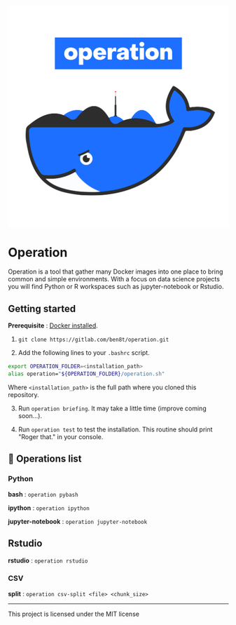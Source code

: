 ![logo](operation/misc/operation.png)

# Operation

Operation is a tool that gather many Docker images into one place to bring common and simple environments. With a focus on data science projects you will find Python or R workspaces such as jupyter-notebook or Rstudio.

## Getting started

**Prerequisite** : [Docker installed](https://docs.docker.com/install/).

1. `git clone https://gitlab.com/ben8t/operation.git`

2. Add the following lines to your `.bashrc` script.

```bash
export OPERATION_FOLDER=<installation_path>
alias operation="${OPERATION_FOLDER}/operation.sh"
```

Where `<installation_path>` is the full path where you cloned this repository.

3. Run `operation briefing`. It may take a little time (improve coming soon...).

4. Run `operation test` to test the installation. This routine should print "Roger that." in your console.

## :closed_book: Operations list

### Python

**bash** : `operation pybash`

**ipython** : `operation ipython`

**jupyter-notebook** : `operation jupyter-notebook`

## Rstudio

**rstudio** : `operation rstudio`

### CSV

**split** : `operation csv-split <file> <chunk_size>`

---

This project is licensed under the MIT license
